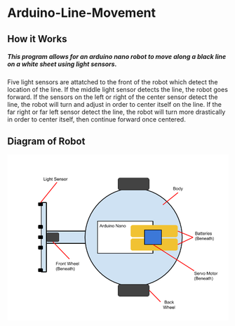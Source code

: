 # Arduino-Line-Movement

## How it Works
##### This program allows for an arduino nano robot to move along a black line on a white sheet using light sensors. 
Five light sensors are attatched to the front of the robot which detect the location of the line. If the middle light sensor detects the line, the robot goes forward. If the sensors on the left or right of the center sensor detect the line, the robot will turn and adjust in order to center itself on the line. If the far right or far left sensor detect the line, the robot will turn more drastically in order to center itself, then continue forward once centered. 

## Diagram of Robot
![alt text](https://github.com/sabrinabutton/arduino-line-movement/blob/master/Arduino%20Line%20Follower%20Diagram%20(1).png)
